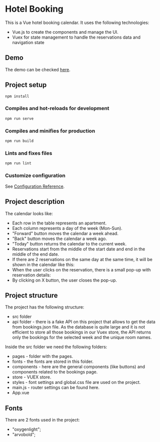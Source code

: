 # Hotel Booking

This is a Vue hotel booking calendar. It uses the following technologies:

- Vue.js to create the components and manage the UI.
- Vuex for state management to handle the reservations data and navigation state

## Demo

The demo can be checked [here](https://cli.vuejs.org/config/).

## Project setup

```
npm install
```

### Compiles and hot-reloads for development

```
npm run serve
```

### Compiles and minifies for production

```
npm run build
```

### Lints and fixes files

```
npm run lint
```

### Customize configuration

See [Configuration Reference](https://cli.vuejs.org/config/).

## Project description

The calendar looks like:

- Each row in the table represents an apartment.
- Each column represents a day of the week (Mon-Sun).
- &quot;Forward&quot; button moves the calendar a week ahead.
- &quot;Back&quot; button moves the calendar a week ago.
- &quot;Today&quot; button returns the calendar to the current week.
- Reservations start from the middle of the start date and end in the middle of the end date.
- If there are 2 reservations on the same day at the same time, it will be shown in the calendar like this:
- When the user clicks on the reservation, there is a small pop-up with reservation details:
- By clicking on X button, the user closes the pop-up.

## Project structure

The project has the following structure:

- src folder
- api folder - there is a fake API on this project that allows to get the data from bookings.json file. As the database is quite large and it is not efficient to store all those bookings in our Vuex store, the API returns only the bookings for the selected week and the unique room names.

Inside the src folder we need the following folders:

- pages - folder with the pages.
- fonts - the fonts are stored in this folder.
- components - here are the general components (like buttons) and components related to the bookings page.
- store - VUEX store.
- styles - font settings and global.css file are used on the project.
- main.js - router settings can be found here.
- App.vue

## Fonts

There are 2 fonts used in the project:

- "oxygenlight";
- "arvobold";
